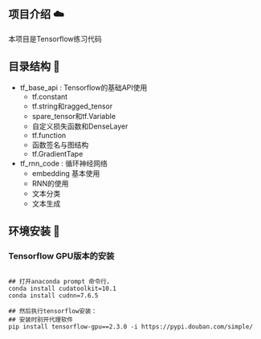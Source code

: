 ## 项目介绍 ☁️

本项目是Tensorflow练习代码

## 目录结构 💾

- tf_base_api : Tensorflow的基础API使用
  - tf.constant
  - tf.string和ragged_tensor
  - spare_tensor和tf.Variable
  - 自定义损失函数和DenseLayer
  - tf.function
  - 函数签名与图结构
  - tf.GradientTape
- tf_rnn_code : 循环神经网络
  - embedding 基本使用
  - RNN的使用
  - 文本分类
  - 文本生成


## 环境安装 📩

### Tensorflow GPU版本的安装 

```shell

## 打开anaconda prompt 命令行，
conda install cudatoolkit=10.1 
conda install cudnn=7.6.5

## 然后执行tensorflow安装：
## 安装时别开代理软件
pip install tensorflow-gpu==2.3.0 -i https://pypi.douban.com/simple/
```

